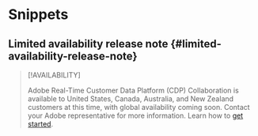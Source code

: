 # Snippets

## Limited availability release note {#limited-availability-release-note}

>[!AVAILABILITY]
>
>Adobe Real-Time Customer Data Platform (CDP) Collaboration is available to United States, Canada, Australia, and New Zealand customers at this time, with global availability coming soon. Contact your Adobe representative for more information. Learn how to [get started](/help/guide/home.md#get-started).



